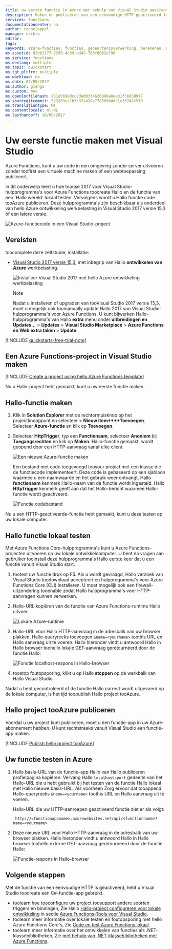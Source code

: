 ```yaml
---
title: uw eerste functie in Azure met behulp van Visual Studio aaaCreate | Microsoft Docs
description: Maken en publiceren van een eenvoudige HTTP geactiveerd functie tooAzure met behulp van Azure Functions-hulpprogramma's voor Visual Studio.
services: functions
documentationcenter: na
author: rachelappel
manager: erikre
editor: 
tags: 
keywords: azure-functies, functies, gebeurtenisverwerking, berekenen, architectuur zonder server
ms.assetid: 82db1177-2295-4e39-bd42-763f6082e796
ms.service: functions
ms.devlang: multiple
ms.topic: quickstart
ms.tgt_pltfrm: multiple
ms.workload: na
ms.date: 07/05/2017
ms.author: glenga
ms.custom: mvc
ms.openlocfilehash: 851e5b98dcc2da00334620896a0ea31f566589f7
ms.sourcegitcommit: 523283cc1b3c37c428e77850964dc1c33742c5f0
ms.translationtype: MT
ms.contentlocale: nl-NL
ms.lasthandoff: 10/06/2017
---
```

# <a name="create-your-first-function-using-visual-studio"></a>Uw eerste functie maken met Visual Studio

Azure Functions, kunt u uw code in een omgeving zonder server uitvoeren zonder toofirst een virtuele machine maken of een webtoepassing publiceert.

In dit onderwerp leert u hoe toouse 2017 voor Visual Studio-hulpprogramma's voor Azure Functions toocreate Hallo en de functie van een 'Hallo wereld' lokaal testen. Vervolgens wordt u Hallo functie code tooAzure publiceren. Deze hulpprogramma's zijn beschikbaar als onderdeel van hello Azure ontwikkeling werkbelasting in Visual Studio 2017 versie 15,3 of een latere versie.

![Azure-functiecode in een Visual Studio-project](./media/functions-create-your-first-function-visual-studio/functions-vstools-intro.png)

## <a name="prerequisites"></a>Vereisten

toocomplete deze zelfstudie, installatie:

* [Visual Studio 2017 versie 15,3](https://www.visualstudio.com/vs/preview/), met inbegrip van Hallo **ontwikkelen van Azure** werkbelasting.

    ![Installeer Visual Studio 2017 met hello Azure ontwikkeling werkbelasting](./media/functions-create-your-first-function-visual-studio/functions-vs-workloads.png)
    
    >[!NOTE]  
    Nadat u installeren of upgraden van tooVisual Studio 2017 versie 15,3, moet u mogelijk ook toomanually update Hallo 2017 van Visual Studio-hulpprogramma's voor Azure Functions. U kunt bijwerken Hallo-hulpprogramma's van Hallo **extra** menu onder **uitbreidingen en Updates...**   >  **Updates** > **Visual Studio Marketplace** > **Azure Functions en Web extra taken**  >  **Update**. 

[!INCLUDE [quickstarts-free-trial-note](../../includes/quickstarts-free-trial-note.md)] 

## <a name="create-an-azure-functions-project-in-visual-studio"></a>Een Azure Functions-project in Visual Studio maken

[!INCLUDE [Create a project using hello Azure Functions template](../../includes/functions-vstools-create.md)]

Nu u Hallo-project hebt gemaakt, kunt u uw eerste functie maken.

## <a name="create-hello-function"></a>Hallo-functie maken

1. Klik in **Solution Explorer** met de rechtermuisknop op het projectknooppunt en selecteer  > **Nieuw item****Toevoegen**. Selecteer **Azure-functie** en klik op **Toevoegen**.

2. Selecteer **HttpTrigger**, typ een **Functienaam**, selecteer **Anoniem** bij **Toegangsrechten** en klik op **Maken**. Hallo-functie gemaakt, wordt geopend door een HTTP-aanvraag vanaf elke client. 

    ![Een nieuwe Azure-functie maken](./media/functions-create-your-first-function-visual-studio/functions-vstools-add-new-function-2.png)

    Een bestand met code toegevoegd tooyour project met een klasse die de functiecode implementeert. Deze code is gebaseerd op een sjabloon waarmee u een naamwaarde en het gebruik weer ontvangt. Hallo **functienaam** kenmerk Hallo-naam van de functie wordt ingesteld. Hallo **HttpTrigger** kenmerk geeft aan dat het Hallo-bericht waarmee Hallo-functie wordt geactiveerd. 

    ![Functie codebestand](./media/functions-create-your-first-function-visual-studio/functions-code-page.png)

Nu u een HTTP-geactiveerde-functie hebt gemaakt, kunt u deze testen op uw lokale computer.

## <a name="test-hello-function-locally"></a>Hallo functie lokaal testen

Met Azure Functions Core-hulpprogramma's kunt u Azure Functions-projecten uitvoeren op uw lokale ontwikkelcomputer. U bent na vragen aan gebruiker tooinstall deze hulpprogramma's Hallo eerste keer dat u een functie vanuit Visual Studio start.  

1. tootest uw functie druk op F5. Als u wordt gevraagd, Hallo verzoek van Visual Studio toodownload accepteert en hulpprogramma's voor Azure Functions Core (CLI) installeren.  U moet mogelijk ook een firewall-uitzondering tooenable zodat Hallo hulpprogramma's voor HTTP-aanvragen kunnen verwerken.

2. Hallo-URL kopiëren van de functie van Azure Functions-runtime Hallo uitvoer.  

    ![Lokale Azure-runtime](./media/functions-create-your-first-function-visual-studio/functions-vstools-f5.png)

3. Hallo-URL voor Hallo HTTP-aanvraag in de adresbalk van uw browser plakken. Hallo-queryreeks toevoegen `&name=<yourname>` toothis URL en Hallo aanvraag uit te voeren. Hallo hieronder vindt u antwoord Hallo in Hallo browser toohello lokale GET-aanvraag geretourneerd door de functie Hallo: 

    ![Functie localhost-respons in Hallo-browser](./media/functions-create-your-first-function-visual-studio/functions-test-local-browser.png)

4. toostop foutopsporing, klikt u op Hallo **stoppen** op de werkbalk van Hallo Visual Studio.

Nadat u hebt gecontroleerd of de functie Hallo correct wordt uitgevoerd op de lokale computer, is het tijd toopublish Hallo project tooAzure.

## <a name="publish-hello-project-tooazure"></a>Hallo project tooAzure publiceren

Voordat u uw project kunt publiceren, moet u een functie-app in uw Azure-abonnement hebben. U kunt rechtstreeks vanuit Visual Studio een functie-app maken.

[!INCLUDE [Publish hello project tooAzure](../../includes/functions-vstools-publish.md)]

## <a name="test-your-function-in-azure"></a>Uw functie testen in Azure

1. Hallo basis-URL van de functie-app Hallo van Hallo publiceren profielpagina kopiëren. Vervang Hallo `localhost:port` gedeelte van het Hallo-URL die u hebt gebruikt bij het testen van de functie Hallo lokaal met Hallo nieuwe basis-URL. Als voorheen Zorg ervoor dat tooappend Hallo-queryreeks `&name=<yourname>` toothis URL en Hallo aanvraag uit te voeren.

    Hallo-URL die uw HTTP-aanroepen geactiveerd functie ziet er als volgt:

        http://<functionappname>.azurewebsites.net/api/<functionname>?name=<yourname> 

2. Deze nieuwe URL voor Hallo HTTP-aanvraag in de adresbalk van uw browser plakken. Hallo hieronder vindt u antwoord Hallo in Hallo browser toohello externe GET-aanvraag geretourneerd door de functie Hallo: 

    ![Functie-respons in Hallo-browser](./media/functions-create-your-first-function-visual-studio/functions-test-remote-browser.png)
 
## <a name="next-steps"></a>Volgende stappen

Met de functie van een eenvoudige HTTP is geactiveerd, hebt u Visual Studio toocreate een C#-functie-app gebruikt. 

+ toolearn hoe tooconfigure uw project toosupport andere soorten triggers en bindingen, Zie Hallo [Hallo-project configureren voor lokale ontwikkeling](functions-develop-vs.md#configure-the-project-for-local-development) in sectie [Azure Functions-Tools voor Visual Studio](functions-develop-vs.md).
+ toolearn meer informatie over lokale testen en foutopsporing met hello Azure Functions Core's, Zie [Code en test Azure Functions lokaal](functions-run-local.md). 
+ toolearn meer informatie over het ontwikkelen van functies als .NET-klassebibliotheken, Zie [met behulp van .NET-klassebibliotheken met Azure Functions](functions-dotnet-class-library.md). 

